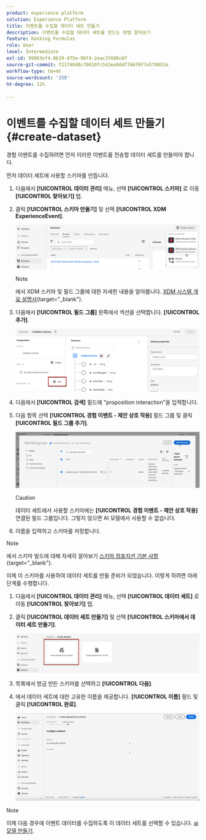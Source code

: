 ```yaml
---
product: experience platform
solution: Experience Platform
title: 이벤트를 수집할 데이터 세트 만들기
description: 이벤트를 수집할 데이터 세트를 만드는 방법 알아보기
feature: Ranking Formulas
role: User
level: Intermediate
exl-id: 99963ef4-0b19-475e-96f4-2eac3f680c6f
source-git-commit: f2174848c70610fc543ea9ddf766f0f7e579053a
workflow-type: tm+mt
source-wordcount: '259'
ht-degree: 12%

---
```


# 이벤트를 수집할 데이터 세트 만들기 {#create-dataset}

경험 이벤트를 수집하려면 먼저 이러한 이벤트를 전송할 데이터 세트를 만들어야 합니다.

먼저 데이터 세트에 사용할 스키마를 만듭니다.

1. 다음에서 **[!UICONTROL 데이터 관리]** 메뉴, 선택 **[!UICONTROL 스키마]** 로 이동 **[!UICONTROL 찾아보기]** 탭.

1. 클릭 **[!UICONTROL 스키마 만들기]** 및 선택 **[!UICONTROL XDM ExperienceEvent]**.

   ![](../assets/ai-ranking-xdm-event.png)

   >[!NOTE]
   >
   >에서 XDM 스키마 및 필드 그룹에 대한 자세한 내용을 알아봅니다. [XDM 시스템 개요 설명서](https://experienceleague.adobe.com/docs/experience-platform/xdm/home.html?lang=ko-KR){target="_blank"}.

1. 다음에서 **[!UICONTROL 필드 그룹]** 왼쪽에서 섹션을 선택합니다. **[!UICONTROL 추가]**.

   ![](../assets/ai-ranking-fields-groups.png)

1. 다음에서 **[!UICONTROL 검색]** 필드에 &quot;proposition interaction&quot;을 입력합니다.

1. 다음 항목 선택 **[!UICONTROL 경험 이벤트 - 제안 상호 작용]** 필드 그룹 및 클릭 **[!UICONTROL 필드 그룹 추가]**.

   ![](../assets/ai-ranking-add-field-group.png)

   >[!CAUTION]
   >
   >데이터 세트에서 사용할 스키마에는 **[!UICONTROL 경험 이벤트 - 제안 상호 작용]** 연결된 필드 그룹입니다. 그렇지 않으면 AI 모델에서 사용할 수 없습니다.

1. 이름을 입력하고 스키마를 저장합니다.

>[!NOTE]
>
>에서 스키마 빌드에 대해 자세히 알아보기 [스키마 컴포지션 기본 사항](https://experienceleague.adobe.com/docs/experience-platform/xdm/schema/composition.html?lang=ko-KR#understanding-schemas){target="_blank"}.

이제 이 스키마를 사용하여 데이터 세트를 만들 준비가 되었습니다. 이렇게 하려면 아래 단계를 수행합니다.

1. 다음에서 **[!UICONTROL 데이터 관리]** 메뉴, 선택 **[!UICONTROL 데이터 세트]** 로 이동 **[!UICONTROL 찾아보기]** 탭.

1. 클릭 **[!UICONTROL 데이터 세트 만들기]** 및 선택 **[!UICONTROL 스키마에서 데이터 세트 만들기]**.

   ![](../assets/ai-ranking-create-dataset-from-schema.png)

1. 목록에서 방금 만든 스키마를 선택하고 **[!UICONTROL 다음]**.

1. 에서 데이터 세트에 대한 고유한 이름을 제공합니다. **[!UICONTROL 이름]** 필드 및 클릭 **[!UICONTROL 완료]**.

   ![](../assets/ai-ranking-dataset-name.png)

>[!NOTE]
>
>이제 다음 경우에 이벤트 데이터를 수집하도록 이 데이터 세트를 선택할 수 있습니다. [ai 모델 만들기](../ranking/create-ranking-strategies.md).
